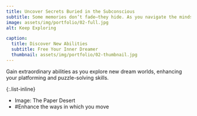 ```yaml
---
title: Uncover Secrets Buried in the Subconscious
subtitle: Some memories don’t fade—they hide. As you navigate the minds behind the dreams, cryptic messages and lingering voices pull you deeper into a psychological mystery where the truth is waiting to be untangled. Sharpen your senses and dive into an unforgettable story.
image: assets/img/portfolio/02-full.jpg
alt: Keep Exploring

caption:
  title: Discover New Abilities
  subtitle: Free Your Inner Dreamer
  thumbnail: assets/img/portfolio/02-thumbnail.jpg
---
```

Gain extraordinary abilities as you explore new dream worlds, enhancing your platforming and puzzle-solving skills.

{:.list-inline}
- Image: The Paper Desert
- #Enhance the ways in which you move

